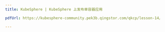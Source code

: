 ```yaml
---
title: KubeSphere | KubeSphere 上发布单容器应用

pdfUrl: https://kubesphere-community.pek3b.qingstor.com/qkcp/lesson-14/KSCE-200-J001-14-Deployment-one-Container-Service-on-Kubesphere-lab.pdf

---
```


